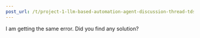```yaml
---
post_url: /t/project-1-llm-based-automation-agent-discussion-thread-tds-jan-2025/164277/139
---
```

I am getting the same error. Did you find any solution?